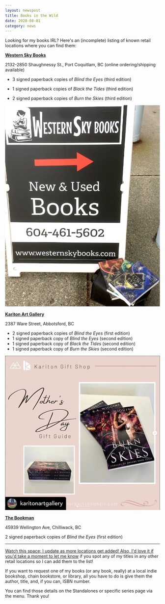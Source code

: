 ```yaml
---
layout: newspost
title: Books in the Wild
date: 2020-08-01
category: news
---
```


Looking for my books IRL? Here's an (incomplete) listing of known retail locations where you can find them:

**[Western Sky Books](https://store.westernskybooks.com/)**

2132-2850 Shaughnessy St., Port Coquitlam, BC (online ordering/shipping available)

- 3 signed paperback copies of *Blind the Eyes* (third edition)

- 1 signed paperback copies of *Black the Tides* (third edition)

- 2 signed paperback copies of *Burn the Skies* (third edition)

<a href="https://store.westernskybooks.com/" target="_blank"><img src="/WSB2024.JPG"></a>

**[Kariton Art Gallery](https://abbotsfordartscouncil.com/boutique/)**

2387 Ware Street, Abbotsford, BC

- 2 signed paperback copies of *Blind the Eyes* (first edition)
- 1 signed paperback copy of *Blind the Eyes* (second edition)
- 1 signed paperback copy of *Black the Tides* (second edition)
- 1 signed paperback copy of *Burn the Skies* (second edition)

<a href="https://abbotsfordartscouncil.com/boutique/" target="_blank"><img src="/Kariton.png"></a>
  
**[The Bookman](https://www.bookman.ca/)**

45939 Wellington Ave, Chilliwack, BC

2 signed paperback copies of *Blind the Eyes* (first edition)

<a href="https://www.bookman.ca/" target="_blank">

---

Watch this space; I update as more locations get added! Also, I'd love it if you'd take a moment to [let me know](mailto:info@kawiggins.com) if you spot any of my titles in any other retail locations so I can add them to the list!

If you want to request one of my books (or any book, really) at a local indie bookshop, chain bookstore, or library, all you have to do is give them the author, title, and, if you can, ISBN number.

You can find those details on the Standalones or specific series page via the menu. Thank you!
